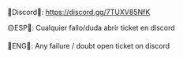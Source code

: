 🔵Discord🔵: https://discord.gg/7TUXV85NfK

🟡ESP🔴: Cualquier fallo/duda abrir ticket en discord

🔵ENG🔴: Any failure / doubt open ticket on discord
